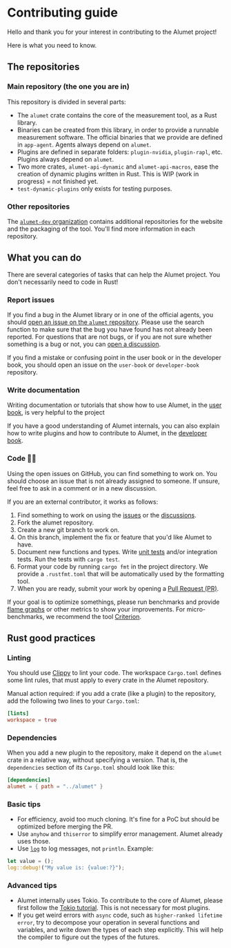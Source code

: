 # Contributing guide

Hello and thank you for your interest in contributing to the Alumet project!

Here is what you need to know.

## The repositories

### Main repository (the one you are in)

This repository is divided in several parts:
- The `alumet` crate contains the core of the measurement tool, as a Rust library.
- Binaries can be created from this library, in order to provide a runnable measurement software. The official binaries that we provide are defined in `app-agent`. Agents always depend on `alumet`.
- Plugins are defined in separate folders: `plugin-nvidia`, `plugin-rapl`, etc. Plugins always depend on `alumet`.
- Two more crates, `alumet-api-dynamic` and `alumet-api-macros`, ease the creation of dynamic plugins written in Rust. This is WIP (work in progress) = not finished yet.
- `test-dynamic-plugins` only exists for testing purposes.

### Other repositories

The [`alumet-dev` organization](https://github.com/alumet-dev) contains additional repositories for the website and the packaging of the tool. You'll find more information in each repository.

## What you can do

There are several categories of tasks that can help the Alumet project. You don't necessarily need to code in Rust!

### Report issues

If you find a bug in the Alumet library or in one of the official agents, you should [open an issue on the `alumet` repository](https://github.com/alumet-dev/alumet/issues). Please use the search function to make sure that the bug you have found has not already been reported. For questions that are not bugs, or if you are not sure whether something is a bug or not, you can [open a discussion](https://github.com/alumet-dev/alumet/discussions).

If you find a mistake or confusing point in the user book or in the developer book, you should open an issue on the `user-book` or `developer-book` repository.

### Write documentation

Writing documentation or tutorials that show how to use Alumet, in the [user book](https://github.com/alumet-dev/user-book), is very helpful to the project

If you have a good understanding of Alumet internals, you can also explain how to write plugins and how to  contribute to Alumet, in the [developer book](https://github.com/alumet-dev/developer-book).

### Code 🧑‍💻

Using the open issues on GitHub, you can find something to work on. You should choose an issue that is not already assigned to someone. If unsure, feel free to ask in a comment or in a new discussion.

If you are an external contributor, it works as follows:
1. Find something to work on using the [issues](https://github.com/alumet-dev/alumet/issues) or the [discussions](https://github.com/alumet-dev/alumet/discussions).
2. Fork the alumet repository.
3. Create a new git branch to work on.
4. On this branch, implement the fix or feature that you'd like Alumet to have.
5. Document new functions and types. Write [unit tests](https://doc.rust-lang.org/rust-by-example/testing/unit_testing.html) and/or integration tests. Run the tests with `cargo test`.
6. Format your code by running `cargo fmt` in the project directory. We provide a `.rustfmt.toml` that will be automatically used by the formatting tool.
7. When you are ready, submit your work by opening a [Pull Request (PR)](https://github.com/alumet-dev/alumet/pulls).

If your goal is to optimize somethings, please run benchmarks and provide [flame graphs](https://github.com/killercup/cargo-flamegraph) or other metrics to show your improvements. For micro-benchmarks, we recommend the tool [Criterion](https://bheisler.github.io/criterion.rs/book/index.html).

## Rust good practices

### Linting

You should use [Clippy](https://doc.rust-lang.org/stable/clippy/index.html) to lint your code. The workspace `Cargo.toml` defines some lint rules, that must apply to every crate in the Alumet repository.

Manual action required: if you add a crate (like a plugin) to the repository, add the following two lines to your `Cargo.toml`:

```toml
[lints]
workspace = true
```

### Dependencies

When you add a new plugin to the repository, make it depend on the `alumet` crate in a relative way, without specifying a version. That is, the `dependencies` section of its `Cargo.toml` should look like this:

```toml
[dependencies]
alumet = { path = "../alumet" }
```

### Basic tips

- For efficiency, avoid too much cloning. It's fine for a PoC but should be optimized before merging the PR.
- Use `anyhow` and `thiserror` to simplify error management. Alumet already uses those.
- Use [`log`](https://docs.rs/log/latest/log/) to log messages, not `println`. Example:
```rs
let value = ();
log::debug!("My value is: {value:?}");
```

### Advanced tips

- Alumet internally uses Tokio. To contribute to the core of Alumet, please first follow the [Tokio tutorial](https://tokio.rs/tokio/tutorial). This is not necessary for most plugins.
- If you get weird errors with `async` code, such as `higher-ranked lifetime error`, try to decompose your operation in several functions and variables, and write down the types of each step explicitly. This will help the compiler to figure out the types of the futures.
